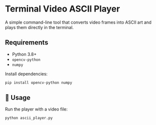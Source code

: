 # Terminal Video ASCII Player

A simple command-line tool that converts video frames into ASCII art and plays them directly in the terminal.  

## Requirements
- Python 3.8+  
- `opencv-python`  
- `numpy`  

Install dependencies:  
```bash
pip install opencv-python numpy
```

## 🚀 Usage
Run the player with a video file:  
```bash
python ascii_player.py
```

